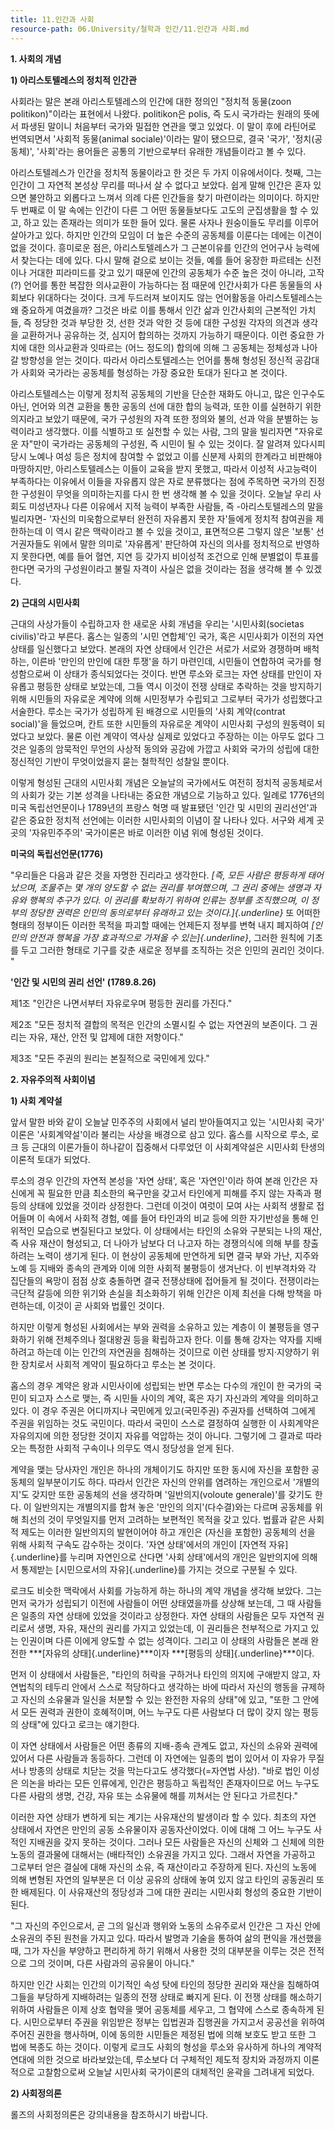 ```yaml
---
title: 11.인간과 사회
resource-path: 06.University/철학과 인간/11.인간과 사회.md
---
```

**1. 사회의 개념**

**1) 아리스토텔레스의 정치적 인간관**

사회라는 말은 본래 아리스토텔레스의 인간에 대한 정의인 "정치적 동물(zoon
politikon)"이라는 표현에서 나왔다. politikon은 polis, 즉 도시 국가라는
원래의 뜻에서 파생된 말이니 처음부터 국가와 밀접한 연관을 맺고 있었다.
이 말이 후에 라틴어로 번역되면서 '사회적 동물(animal sociale)'이라는
말이 됐으므로, 결국 '국가', '정치(공동체)', '사회'라는 용어들은 공통의
기반으로부터 유래한 개념들이라고 볼 수 있다.

아리스토텔레스가 인간을 정치적 동물이라고 한 것은 두 가지 이유에서이다.
첫째, 그는 인간이 그 자연적 본성상 무리를 떠나서 살 수 없다고 보았다.
쉽게 말해 인간은 혼자 있으면 불안하고 외롭다고 느껴서 의례 다른 인간들을
찾기 마련이라는 의미이다. 하지만 두 번째로 이 말 속에는 인간이 다른 그
어떤 동물들보다도 고도의 군집생활을 할 수 있고, 하고 있는 존재라는
의미가 또한 들어 있다. 물론 사자나 원숭이들도 무리를 이루어 살아가고
있다. 하지만 인간의 모임이 더 높은 수준의 공동체를 이룬다는 데에는
이견이 없을 것이다. 흥미로운 점은, 아리스토텔레스가 그 근본이유를 인간의
언어구사 능력에서 찾는다는 데에 있다. 다시 말해 겉으로 보이는 것들, 예를
들어 웅장한 파르테논 신전이나 거대한 피라미드를 갖고 있기 때문에 인간의
공동체가 수준 높은 것이 아니라, 고작(?) 언어를 통한 복잡한 의사교환이
가능하다는 점 때문에 인간사회가 다른 동물들의 사회보다 위대하다는
것이다. 크게 두드러져 보이지도 않는 언어활동을 아리스토텔레스는 왜
중요하게 여겼을까? 그것은 바로 이를 통해서 인간 삶과 인간사회의 근본적인
가치들, 즉 정당한 것과 부당한 것, 선한 것과 악한 것 등에 대한 구성원
각자의 의견과 생각을 교환하거나 공유하는 것, 심지어 합의하는 것까지
가능하기 때문이다. 이런 중요한 가치에 대한 의사교환과 잇따르는 (어느
정도의) 합의에 의해 그 공동체는 정체성과 나아갈 방향성을 얻는 것이다.
따라서 아리스토텔레스는 언어를 통해 형성된 정신적 공감대가 사회와
국가라는 공동체를 형성하는 가장 중요한 토대가 된다고 본 것이다.

아리스토텔레스는 이렇게 정치적 공동체의 기반을 단순한 재화도 아니고,
많은 인구수도 아닌, 언어와 의견 교환을 통한 공동의 선에 대한 합의
능력과, 또한 이를 실현하기 위한 의지라고 보았기 때문에, 국가 구성원의
자격 또한 정의와 불의, 선과 악을 분별하는 능력이라고 생각했다. 이를
식별하고 또 실천할 수 있는 사람, 그의 말을 빌리자면 "자유로운 자"만이
국가라는 공동체의 구성원, 즉 시민이 될 수 있는 것이다. 잘 알려져
있다시피 당시 노예나 여성 등은 정치에 참여할 수 없었고 이를 신분제
사회의 한계라고 비판해야 마땅하지만, 아리스토텔레스는 이들이 교육을 받지
못했고, 따라서 이성적 사고능력이 부족하다는 이유에서 이들을 자유롭지
않은 자로 분류했다는 점에 주목하면 국가의 진정한 구성원이 무엇을
의미하는지를 다시 한 번 생각해 볼 수 있을 것이다. 오늘날 우리 사회도
미성년자나 다른 이유에서 지적 능력이 부족한 사람들, 즉 -아리스토텔레스의
말을 빌리자면- '자신의 미욱함으로부터 완전히 자유롭지 못한 자'들에게
정치적 참여권을 제한하는데 이 역시 같은 맥락이라고 볼 수 있을 것이고,
표면적으론 그렇지 않은 '보통' 선거권자들도 위에서 말한 의미로 '자유롭게'
판단하여 자신의 의사를 정치적으로 반영하지 못한다면, 예를 들어 혈연,
지연 등 갖가지 비이성적 조건으로 인해 분별없이 투표를 한다면 국가의
구성원이라고 불릴 자격이 사실은 없을 것이라는 점을 생각해 볼 수 있겠다.

**2) 근대의 시민사회**

근대의 사상가들이 수립하고자 한 새로운 사회 개념을 우리는
'시민사회(societas civilis)'라고 부른다. 홉스는 일종의 '시민 연합체'인
국가, 혹은 시민사회가 이전의 자연 상태를 일신했다고 보았다. 본래의 자연
상태에서 인간은 서로가 서로와 경쟁하며 배척하는, 이른바 '만인의 만인에
대한 투쟁'을 하기 마련인데, 시민들이 연합하여 국가를 형성함으로써 이
상태가 종식되었다는 것이다. 반면 루소와 로크는 자연 상태를 만인이
자유롭고 평등한 상태로 보았는데, 그들 역시 이것이 전쟁 상태로 추락하는
것을 방지하기 위해 시민들의 자유로운 계약에 의해 시민정부가 수립되고
그로부터 국가가 성립했다고 서술한다. 루소는 국가가 성립하게 된 배경으로
시민들의 '사회 계약(contrat social)'을 들었으며, 칸트 또한 시민들의
자유로운 계약이 시민사회 구성의 원동력이 되었다고 보았다. 물론 이런
계약이 역사상 실제로 있었다고 주장하는 이는 아무도 없다 그것은 일종의
암묵적인 무언의 사상적 동의와 공감에 가깝고 사회와 국가의 성립에 대한
정신적인 기반이 무엇이었을지 묻는 철학적인 성찰일 뿐이다.

이렇게 형성된 근대의 시민사회 개념은 오늘날의 국가에서도 여전히 정치적
공동체로서의 사회가 갖는 기본 성격을 나타내는 중요한 개념으로 기능하고
있다. 일례로 1776년의 미국 독립선언문이나 1789년의 프랑스 혁명 때
발표됐던 '인간 및 시민의 권리선언'과 같은 중요한 정치적 선언에는 이러한
시민사회의 이념이 잘 나타나 있다. 서구와 세계 곳곳의 '자유민주주의'
국가이론은 바로 이러한 이념 위에 형성된 것이다.

**미국의 독립선언문(1776)**

"우리들은 다음과 같은 것을 자명한 진리라고 생각한다. *[즉, 모든 사람은
평등하게 태어났으며, 조물주는 몇 개의 양도할 수 없는 권리를 부여했으며,
그 권리 중에는 생명과 자유와 행복의 추구가 있다. 이 권리를 확보하기
위하여 인류는 정부를 조직했으며, 이 정부의 정당한 권력은 인민의
동의로부터 유래하고 있는 것이다.]{.underline}* 또 어떠한 형태의 정부이든
이러한 목적을 파괴할 때에는 언제든지 정부를 변혁 내지 폐지하여 *[인민의
안전과 행복을 가장 효과적으로 가져올 수 있는]{.underline}*, 그러한
원칙에 기초를 두고 그러한 형태로 기구를 갖춘 새로운 정부를 조직하는 것은
인민의 권리인 것이다. "

**'인간 및 시민의 권리 선언' (1789.8.26)**

제1조 "인간은 나면서부터 자유로우며 평등한 권리를 가진다."

제2조 "모든 정치적 결합의 목적은 인간의 소멸시킬 수 없는 자연권의
보존이다. 그 권리는 자유, 재산, 안전 및 압제에 대한 저항이다."

제3조 "모든 주권의 원리는 본질적으로 국민에게 있다."

**2. 자유주의적 사회이념**

**1) 사회 계약설**

앞서 말한 바와 같이 오늘날 민주주의 사회에서 널리 받아들여지고 있는
'시민사회 국가' 이론은 '사회계약설'이라 불리는 사상을 배경으로 삼고
있다. 홉스를 시작으로 루소, 로크 등 근대의 이론가들이 하나같이 집중해서
다루었던 이 사회계약설은 시민사회 탄생의 이론적 토대가 되었다.

루소의 경우 인간의 자연적 본성을 '자연 상태', 혹은 '자연인'이라 하여
본래 인간은 자신에게 꼭 필요한 만큼 최소한의 욕구만을 갖고서 타인에게
피해를 주지 않는 자족과 평등의 상태에 있었을 것이라 상정한다. 그런데
이것이 여럿이 모여 사는 사회적 생활로 접어들며 이 속에서 사회적 경험,
예를 들어 타인과의 비교 등에 의한 자기반성을 통해 인위적인 모습으로
변질된다고 보았다. 이 상태에서는 타인의 소유와 구분되는 나의 재산, 즉
사유 재산이 형성되고, 더 나아가 남보다 더 나고자 하는 경쟁의식에 의해
부를 창출하려는 노력이 생기게 된다. 이 현상이 공동체에 만연하게 되면
결국 부와 가난, 지주와 노예 등 지배와 종속의 관계와 이에 의한 사회적
불평등이 생겨난다. 이 빈부격차와 각 집단들의 욕망이 점점 상호 충돌하면
결국 전쟁상태에 접어들게 될 것이다. 전쟁이라는 극단적 갈등에 의한 위기와
손실을 최소화하기 위해 인간은 이제 최선을 다해 방책을 마련하는데, 이것이
곧 사회와 법률인 것이다.

하지만 이렇게 형성된 사회에서는 부와 권력을 소유하고 있는 계층이 이
불평등을 영구화하기 위해 전체주의나 절대왕권 등을 확립하고자 한다. 이를
통해 강자는 약자를 지배하려고 하는데 이는 인간의 자연권을 침해하는
것이므로 이런 상태를 방지·지양하기 위한 장치로서 사회적 계약이
필요하다고 루소는 본 것이다.

홉스의 경우 계약은 왕과 시민사이에 성립되는 반면 루소는 다수의 개인이 한
국가의 국민이 되고자 스스로 맺는, 즉 시민들 사이의 계약, 혹은 자기
자신과의 계약을 의미하고 있다. 이 경우 주권은 어디까지나 국민에게
있고(국민주권) 주권자를 선택하여 그에게 주권을 위임하는 것도 국민이다.
따라서 국민이 스스로 결정하여 실행한 이 사회계약은 자유의지에 의한
정당한 것이지 자유를 억압하는 것이 아니다. 그렇기에 그 결과로 따라오는
특정한 사회적 구속이나 의무도 역시 정당성을 얻게 된다.

계약을 맺는 당사자인 개인은 하나의 개체이기도 하지만 또한 동시에 자신을
포함한 공동체의 일부분이기도 하다. 따라서 인간은 자신의 안위를 염려하는
개인으로서 '개별의지'도 갖지만 또한 공동체의 선을 생각하며
'일반의지(voloute generale)'를 갖기도 한다. 이 일반의지는 개별의지를
합쳐 놓은 '만인의 의지'(다수결)와는 다르며 공동체를 위해 최선의 것이
무엇일지를 먼저 고려하는 보편적인 목적을 갖고 있다. 법률과 같은 사회적
제도는 이러한 일반의지의 발현이어야 하고 개인은 (자신을 포함한) 공동체의
선을 위해 사회적 구속도 감수하는 것이다. '자연 상태'에서의 개인이
[자연적 자유]{.underline}를 누리며 자연인으로 산다면 '사회 상태'에서의
개인은 일반의지에 의해서 통제받는 [시민으로서의 자유]{.underline}를
가지는 것으로 구분될 수 있다.

로크도 비슷한 맥락에서 사회를 가능하게 하는 하나의 계약 개념을 생각해
보았다. 그는 먼저 국가가 성립되기 이전에 사람들이 어떤 상태였을까를
상상해 보는데, 그 때 사람들은 일종의 자연 상태에 있었을 것이라고
상정한다. 자연 상태의 사람들은 모두 자연적 권리로서 생명, 자유, 재산의
권리를 가지고 있었는데, 이 권리들은 천부적으로 가지고 있는 인권이며 다른
이에게 양도할 수 없는 성격이다. 그리고 이 상태의 사람들은 본래 완전한
***[자유의 상태]{.underline}***이자 ***[평등의 상태]{.underline}***이다.

먼저 이 상태에서 사람들은, "타인의 허락을 구하거나 타인의 의지에
구애받지 않고, 자연법칙의 테두리 안에서 스스로 적당하다고 생각하는 바에
따라서 자신의 행동을 규제하고 자신의 소유물과 일신을 처분할 수 있는
완전한 자유의 상태"에 있고, "또한 그 안에서 모든 권력과 권한이
호혜적이며, 어느 누구도 다른 사람보다 더 많이 갖지 않는 평등의 상태"에
있다고 로크는 얘기한다.

이 자연 상태에서 사람들은 어떤 종류의 지배-종속 관계도 없고, 자신의
소유와 권력에 있어서 다른 사람들과 동등하다. 그런데 이 자연에는 일종의
법이 있어서 이 자유가 무질서나 방종의 상태로 치닫는 것을 막는다고도
생각했다(=자연법 사상). "바로 법인 이성은 의논을 바라는 모든 인류에게,
인간은 평등하고 독립적인 존재자이므로 어느 누구도 다른 사람의 생명,
건강, 자유 또는 소유물에 해를 끼쳐서는 안 된다고 가르친다."

이러한 자연 상태가 변하게 되는 계기는 사유재산의 발생이라 할 수 있다.
최초의 자연 상태에서 자연은 만인의 공동 소유물이자 공동자산이었다. 이에
대해 그 어느 누구도 사적인 지배권을 갖지 못하는 것이다. 그러나 모든
사람들은 자신의 신체와 그 신체에 의한 노동의 결과물에 대해서는
(배타적인) 소유권을 가지고 있다. 그래서 자연을 가공하고 그로부터 얻은
결실에 대해 자신의 소유, 즉 재산이라고 주장하게 된다. 자신의 노동에 의해
변형된 자연의 일부분은 더 이상 공유의 상태에 놓여 있지 않고 타인의
공동권리 또한 배제된다. 이 사유재산의 정당성과 그에 대한 권리는 시민사회
형성의 중요한 기반이 된다.

"그 자신의 주인으로서, 곧 그의 일신과 행위와 노동의 소유주로서 인간은 그
자신 안에 소유권의 주된 원천을 가지고 있다. 따라서 발명과 기술을 통하여
삶의 편익을 개선했을 때, 그가 자신을 부양하고 편리하게 하기 위해서
사용한 것의 대부분을 이루는 것은 전적으로 그의 것이며, 다른 사람과의
공유물이 아니다."

하지만 인간 사회는 인간의 이기적인 속성 탓에 타인의 정당한 권리와 재산을
침해하여 그들을 부당하게 지배하려는 일종의 전쟁 상태로 빠지게 된다. 이
전쟁 상태를 해소하기 위하여 사람들은 이제 상호 협약을 맺어 공동체를
세우고, 그 협약에 스스로 종속하게 된다. 시민으로부터 주권을 위임받은
정부는 입법권과 집행권을 가지고서 공공선을 위하여 주어진 권한을
행사하며, 이에 동의한 시민들은 제정된 법에 의해 보호도 받고 또한 그 법에
복종도 하는 것이다. 이렇게 로크도 사회의 형성을 루소와 유사하게 하나의
계약적 연대에 의한 것으로 바라보았는데, 루소보다 더 구체적인 제도적
장치와 과정까지 이론적으로 고찰함으로써 오늘날 시민사회 국가이론의
대체적인 윤곽을 그려내게 되었다.

**2) 사회정의론**

롤즈의 사회정의론은 강의내용을 참조하시기 바랍니다.